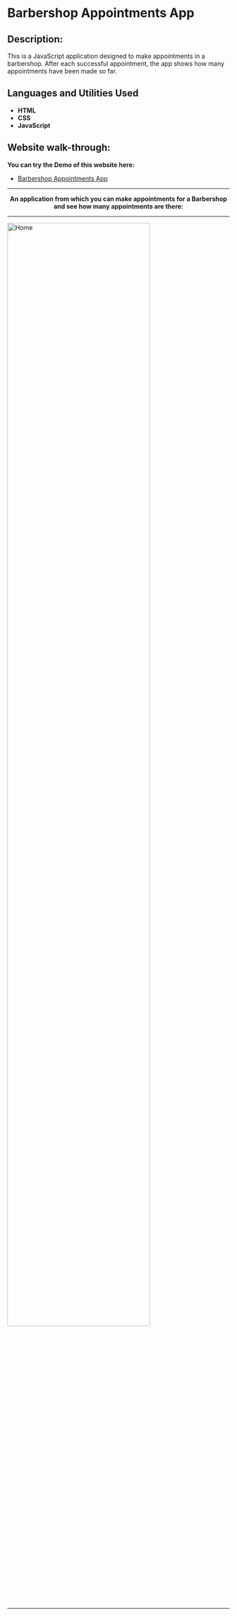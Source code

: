 # Barbershop Appointments App

<h2>Description:</h2>
This is a JavaScript application designed to make appointments in a barbershop. After each successful appointment, the app shows how many appointments have been made so far.

<h2>Languages and Utilities Used</h2>

- <b>HTML</b>
- <b>CSS</b>
- <b>JavaScript</b>

<h2>Website walk-through:</h2>

<b>You can try the Demo of this website here:</b> 
  - [Barbershop Appointments App](https://honeyshopwebsite.netlify.app)

<hr>
<p align="center">
<b>An application from which you can make appointments for a Barbershop and see how many appointments are there:</b>
<hr>
<img src="https://www.linkpicture.com/q/appointment1.jpg" height="80%" width="80%" alt="Home"/>
<hr>
